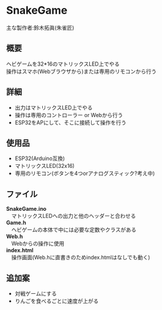 # SnakeGame
主な製作者:鈴木拓眞(朱雀匠)
## 概要
ヘビゲームを32*16のマトリックスLED上でやる<br>
操作はスマホ(Webブラウザから)または専用のリモコンから行う<br>
## 詳細
* 出力はマトリックスLED上でやる
* 操作は専用のコントローラー or Webから行う
 * ESP32をAPにして、そこに接続して操作を行う
## 使用品
* ESP32(Arduino互換)
* マトリックスLED(32x16)
* 専用のリモコン(ボタンを4つorアナログスティック?考え中)
## ファイル
__SnakeGame.ino__<br>
　マトリックスLEDへの出力と他のヘッダーと合わせる<br>
__Game.h__<br>
　ヘビゲームの本体で中には必要な定数やクラスがある<br>
__Web.h__<br>
　Webからの操作に使用<br>
__index.html__<br>
　操作画面(Web.hに直書きのためindex.htmlはなしでも動く)
## 追加案
* 対戦ゲームにする
* りんごを食べるごとに速度が上がる

